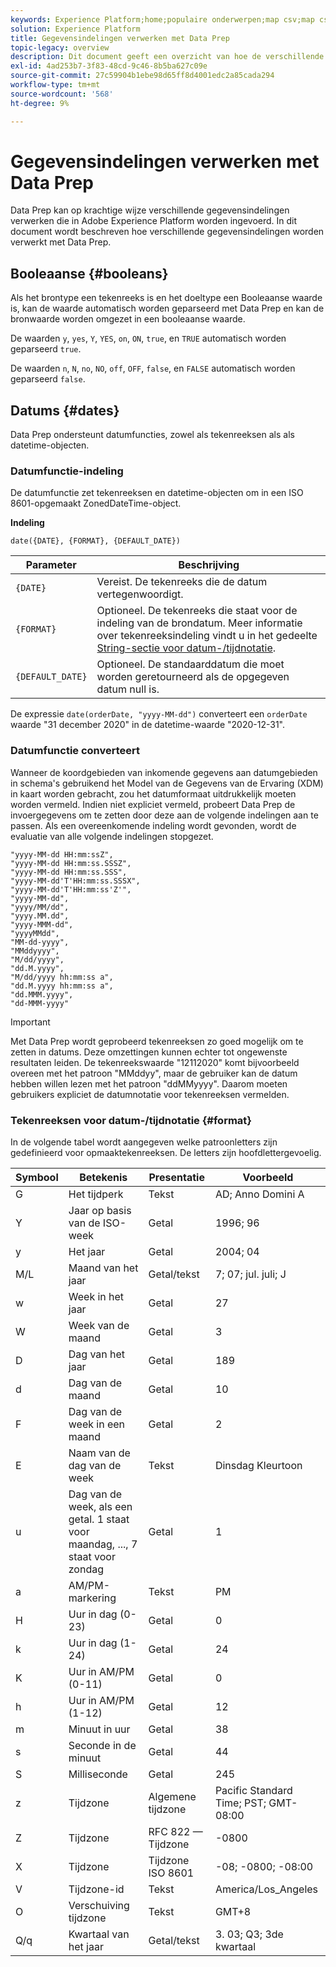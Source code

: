 ```yaml
---
keywords: Experience Platform;home;populaire onderwerpen;map csv;map csv-bestand;map csv-bestand toewijzen aan xdm;map csv aan xdm;ui guide;mapper;mapping;data prep;data voorbereiden;voorbereiden van gegevens;
solution: Experience Platform
title: Gegevensindelingen verwerken met Data Prep
topic-legacy: overview
description: Dit document geeft een overzicht van hoe de verschillende gegevenstypen in de Prep van Gegevens worden behandeld.
exl-id: 4ad253b7-3f83-48cd-9c46-8b5ba627c09e
source-git-commit: 27c59904b1ebe98d65ff8d4001edc2a85cada294
workflow-type: tm+mt
source-wordcount: '568'
ht-degree: 9%

---
```


# Gegevensindelingen verwerken met Data Prep

Data Prep kan op krachtige wijze verschillende gegevensindelingen verwerken die in Adobe Experience Platform worden ingevoerd. In dit document wordt beschreven hoe verschillende gegevensindelingen worden verwerkt met Data Prep.

## Booleaanse {#booleans}

Als het brontype een tekenreeks is en het doeltype een Booleaanse waarde is, kan de waarde automatisch worden geparseerd met Data Prep en kan de bronwaarde worden omgezet in een booleaanse waarde.

De waarden `y`, `yes`, `Y`, `YES`, `on`, `ON`, `true`, en `TRUE` automatisch worden geparseerd `true`.

De waarden `n`, `N`, `no`, `NO`, `off`, `OFF`, `false`, en `FALSE` automatisch worden geparseerd `false`.

## Datums {#dates}

Data Prep ondersteunt datumfuncties, zowel als tekenreeksen als als datetime-objecten.

### Datumfunctie-indeling

De datumfunctie zet tekenreeksen en datetime-objecten om in een ISO 8601-opgemaakt ZonedDateTime-object.

**Indeling**

```http
date({DATE}, {FORMAT}, {DEFAULT_DATE})
```

| Parameter | Beschrijving |
| --------- | ----------- |
| `{DATE}` | Vereist. De tekenreeks die de datum vertegenwoordigt. |
| `{FORMAT}` | Optioneel. De tekenreeks die staat voor de indeling van de brondatum. Meer informatie over tekenreeksindeling vindt u in het gedeelte [String-sectie voor datum-/tijdnotatie](#format). |
| `{DEFAULT_DATE}` | Optioneel. De standaarddatum die moet worden geretourneerd als de opgegeven datum null is. |

De expressie `date(orderDate, "yyyy-MM-dd")` converteert een `orderDate` waarde &quot;31 december 2020&quot; in de datetime-waarde &quot;2020-12-31&quot;.

### Datumfunctie converteert

Wanneer de koordgebieden van inkomende gegevens aan datumgebieden in schema&#39;s gebruikend het Model van de Gegevens van de Ervaring (XDM) in kaart worden gebracht, zou het datumformaat uitdrukkelijk moeten worden vermeld. Indien niet expliciet vermeld, probeert Data Prep de invoergegevens om te zetten door deze aan de volgende indelingen aan te passen. Als een overeenkomende indeling wordt gevonden, wordt de evaluatie van alle volgende indelingen stopgezet.

```console
"yyyy-MM-dd HH:mm:ssZ",
"yyyy-MM-dd HH:mm:ss.SSSZ",
"yyyy-MM-dd HH:mm:ss.SSS",
"yyyy-MM-dd'T'HH:mm:ss.SSSX",
"yyyy-MM-dd'T'HH:mm:ss'Z'",
"yyyy-MM-dd",
"yyyy/MM/dd",
"yyyy.MM.dd",
"yyyy-MMM-dd",
"yyyyMMdd",
"MM-dd-yyyy",
"MMddyyyy",
"M/dd/yyyy",
"dd.M.yyyy",
"M/dd/yyyy hh:mm:ss a",
"dd.M.yyyy hh:mm:ss a",
"dd.MMM.yyyy",
"dd-MMM-yyyy"
```

>[!IMPORTANT]
>
> Met Data Prep wordt geprobeerd tekenreeksen zo goed mogelijk om te zetten in datums. Deze omzettingen kunnen echter tot ongewenste resultaten leiden. De tekenreekswaarde &quot;12112020&quot; komt bijvoorbeeld overeen met het patroon &quot;MMddyy&quot;, maar de gebruiker kan de datum hebben willen lezen met het patroon &quot;ddMMyyyy&quot;. Daarom moeten gebruikers expliciet de datumnotatie voor tekenreeksen vermelden.

### Tekenreeksen voor datum-/tijdnotatie {#format}

In de volgende tabel wordt aangegeven welke patroonletters zijn gedefinieerd voor opmaaktekenreeksen. De letters zijn hoofdlettergevoelig.

| Symbool | Betekenis | Presentatie | Voorbeeld |
| ------ | ------- | ------------ | ------- |
| G | Het tijdperk | Tekst | AD; Anno Domini A |
| Y | Jaar op basis van de ISO-week | Getal | 1996; 96 |
| y | Het jaar | Getal | 2004; 04 |
| M/L | Maand van het jaar | Getal/tekst | 7; 07; jul. juli; J |
| w | Week in het jaar | Getal | 27 |
| W | Week van de maand | Getal | 3 |
| D | Dag van het jaar | Getal | 189 |
| d | Dag van de maand | Getal | 10 |
| F | Dag van de week in een maand | Getal | 2 |
| E | Naam van de dag van de week | Tekst | Dinsdag Kleurtoon |
| u | Dag van de week, als een getal. 1 staat voor maandag, ..., 7 staat voor zondag | Getal | 1 |
| a | AM/PM-markering | Tekst | PM |
| H | Uur in dag (0-23) | Getal | 0 |
| k | Uur in dag (1-24) | Getal | 24 |
| K | Uur in AM/PM (0-11) | Getal | 0 |
| h | Uur in AM/PM (1-12) | Getal | 12 |
| m | Minuut in uur | Getal | 38 |
| s | Seconde in de minuut | Getal | 44 |
| S | Milliseconde | Getal | 245 |
| z | Tijdzone | Algemene tijdzone | Pacific Standard Time; PST; GMT-08:00 |
| Z | Tijdzone | RFC 822 — Tijdzone | -0800 |
| X | Tijdzone | Tijdzone ISO 8601 | -08; -0800; -08:00 |
| V | Tijdzone-id | Tekst | America/Los_Angeles |
| O | Verschuiving tijdzone | Tekst | GMT+8 |
| Q/q | Kwartaal van het jaar | Getal/tekst | 3. 03; Q3; 3de kwartaal |
